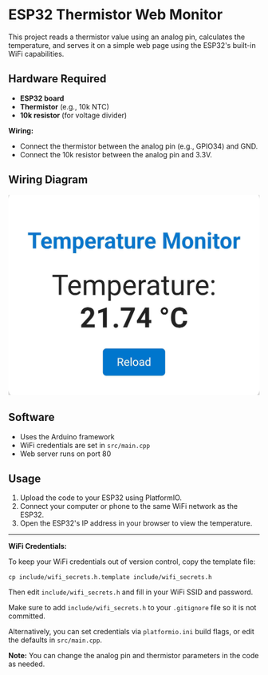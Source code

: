 # ESP32 Thermistor Web Monitor

This project reads a thermistor value using an analog pin, calculates the temperature, and serves it on a simple web page using the ESP32's built-in WiFi capabilities.

## Hardware Required

- **ESP32 board**
- **Thermistor** (e.g., 10k NTC)
- **10k resistor** (for voltage divider)

**Wiring:**

- Connect the thermistor between the analog pin (e.g., GPIO34) and GND.
- Connect the 10k resistor between the analog pin and 3.3V.

## Wiring Diagram

![Wiring diagram](screenshots/image.png)

## Software

- Uses the Arduino framework
- WiFi credentials are set in `src/main.cpp`
- Web server runs on port 80

## Usage

1. Upload the code to your ESP32 using PlatformIO.
2. Connect your computer or phone to the same WiFi network as the ESP32.
3. Open the ESP32's IP address in your browser to view the temperature.

---

**WiFi Credentials:**

To keep your WiFi credentials out of version control, copy the template file:

```
cp include/wifi_secrets.h.template include/wifi_secrets.h
```

Then edit `include/wifi_secrets.h` and fill in your WiFi SSID and password.

Make sure to add `include/wifi_secrets.h` to your `.gitignore` file so it is not committed.

Alternatively, you can set credentials via `platformio.ini` build flags, or edit the defaults in `src/main.cpp`.

**Note:** You can change the analog pin and thermistor parameters in the code as needed.
